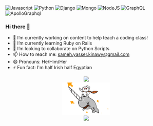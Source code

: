 ![Javascript](https://img.shields.io/badge/-Javascript-FBA919?style=flat-square&logo=javascript&logoColor=F7DF1E)
![Python](https://img.shields.io/badge/-Python-000000?style=flat-square&logo=python&logoColor=3776AB)
![Django](https://img.shields.io/badge/-Django-CC6699?style=flat-square&logo=django&logoColor=092E20)
![Mongo](https://img.shields.io/badge/-MongoDB-00EACE?style=flat-square&logo=mongodb&logoColor=47A248)
![NodeJS](https://img.shields.io/badge/-NodeJS-0068C8?style=flat-square&logo=node.js&logoColor=009943)
![GraphQL](https://img.shields.io/badge/-GraphQL-25A768?style=flat-square&logo=graphql&logoColor=E10098)
![ApolloGraphql](https://img.shields.io/badge/-Apollo%20GraphQL-CC6699?style=flat-square&logo=apollo-graphql&logoColor=311C87)

### Hi there 👋

- 🔭 I’m currently working on content to help teach a coding class!
- 🌱 I’m currently learning Ruby on Rails
- 👯 I’m looking to collaborate on Python Scripts
- 📫 How to reach me: sameh.yasser.kinawy@gmail.com
- 😄 Pronouns: He/Him/Her
- ⚡ Fun fact: I'm half Irish half Egyptian
<p align="center"><img src="https://github-readme-stats.vercel.app/api?show_bg=https://i.imgur.com/Chl0i.gif&username=kinawy&theme=nightowl&show_icons=true&hide=issues,stars&count_private=true&hide_border=true&include_all_commits=true" />
  <br />
  <img src="RideReddit.gif" width="150px" height="100px"/>
  <br />
<img src="https://github-readme-stats.vercel.app/api/top-langs/?username=kinawy&layout=compact&theme=nightowl&hide_border=true" /></p>

<!--
**kinawy/kinawy** is a ✨ _special_ ✨ repository because its `README.md` (this file) appears on your GitHub profile.




-->
